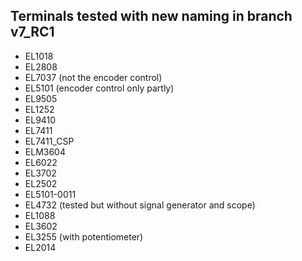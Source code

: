 ## Terminals tested with new naming in branch v7_RC1
* EL1018
* EL2808
* EL7037 (not the encoder control)
* EL5101 (encoder control only partly)
* EL9505
* EL1252
* EL9410
* EL7411
* EL7411_CSP
* ELM3604
* EL6022
* EL3702
* EL2502
* EL5101-0011
* EL4732 (tested but without signal generator and scope)
* EL1088
* EL3602
* EL3255 (with potentiometer)
* EL2014
